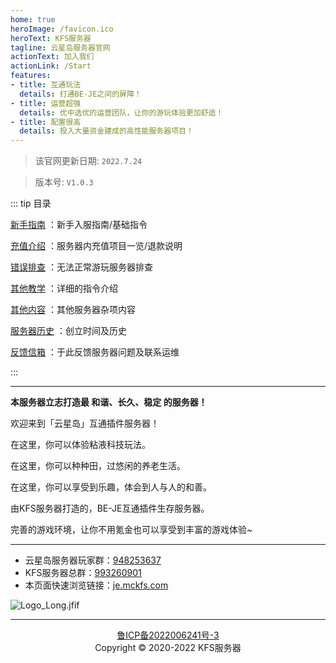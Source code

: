```yaml
---
home: true
heroImage: /favicon.ico
heroText: KFS服务器
tagline: 云星岛服务器官网
actionText: 加入我们
actionLink: /Start
features:
- title: 互通玩法
  details: 打通BE-JE之间的屏障！
- title: 运营超强
  details: 优中选优的运营团队，让你的游玩体验更加舒适！
- title: 配置很高
  details: 投入大量资金建成的高性能服务器项目！
---
```

>该官网更新日期: ` 2022.7.24 ` 

>版本号: ` V1.0.3 `

::: tip 目录

[新手指南](/Start.md) ：新手入服指南/基础指令

[充值介绍](/Payment.md) ：服务器内充值项目一览/退款说明

[错误排查](/JoinFailed.md) ：无法正常游玩服务器排查

[其他教学](/Otherhelp.md) ：详细的指令介绍

[其他内容](/Other.md) ：其他服务器杂项内容

[服务器历史](/ServerHistory.md) ：创立时间及历史

[反馈信箱](/Email.md) ：于此反馈服务器问题及联系运维

:::
- - -
**本服务器立志打造最 和谐、长久、稳定 的服务器！**

欢迎来到「云星岛」互通插件服务器！

在这里，你可以体验粘液科技玩法。

在这里，你可以种种田，过悠闲的养老生活。

在这里，你可以享受到乐趣，体会到人与人的和善。

由KFS服务器打造的，BE-JE互通插件生存服务器。

完善的游戏环境，让你不用氪金也可以享受到丰富的游戏体验~

- - -
* 云星岛服务器玩家群：[948253637](https://jq.qq.com/?_wv=1027&k=Xo5lnMB5)
* KFS服务器总群：[993260901](https://jq.qq.com/?_wv=1027&k=mS9tw9Gi)
* 本页面快速浏览链接：[je.mckfs.com](https://je.mckfs.com)

![Logo_Long.jfif](/img/Logo_Long.jfif)

- - -

<div align="center"><a href="https://beian.miit.gov.cn">鲁ICP备2022006241号-3</a></div>
<div align="center">Copyright © 2020-2022 KFS服务器</div>